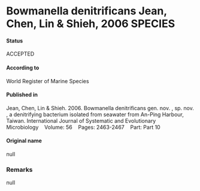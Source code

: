 # Bowmanella denitrificans Jean, Chen, Lin & Shieh, 2006 SPECIES

#### Status
ACCEPTED

#### According to
World Register of Marine Species

#### Published in
Jean, Chen, Lin & Shieh. 2006. Bowmanella denitrificans gen. nov. , sp. nov. , a denitrifying bacterium isolated from seawater from An-Ping Harbour, Taiwan. International Journal of Systematic and Evolutionary Microbiology    Volume: 56    Pages: 2463-2467    Part: Part 10

#### Original name
null

### Remarks
null